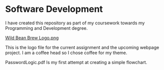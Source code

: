 # Software Development
I have created this repository as part of my coursework towards my Programming and Development degree. 

[Wild Bean Brew Logo.png](https://new.express.adobe.com/publishedV2/urn:aaid:sc:VA6C2:95c64135-4d78-4058-9660-d49899af0723?promoid=Y69SGM5H&mv=other)

This is the logo file for the current assignment and the upcoming webpage project. I am a coffee head so I chose coffee for my theme.

PasswordLogic.pdf Is my first attempt at creating a simple flowchart. 
